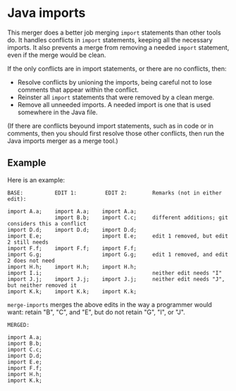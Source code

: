 # Java imports

This merger does a better job merging `import` statements than other tools do.
It handles conflicts in `import` statements, keeping all the necessary imports.
It also prevents a merge from removing a needed `import` statement, even if the
merge would be clean.

If the only conflicts are in import statements, or there are no conflicts, then:
 * Resolve conflicts by unioning the imports, being careful not to
   lose comments that appear within the conflict.
 * Reinster all `import` statements that were removed by a clean
   merge.
 * Remove all unneeded imports.  A needed import is one that is used
   somewhere in the Java file.

(If there are conflicts beyound import statements, such as in code or in
comments, then you should first resolve those other conflicts, then run the Java
imports merger as a merge tool.)

## Example

Here is an example:

```
BASE:          EDIT 1:         EDIT 2:        Remarks (not in either edit):

import A.a;    import A.a;    import A.a;
               import B.b;    import C.c;     different additions; git considers this a conflict
import D.d;    import D.d;    import D.d;
import E.e;                   import E.e;     edit 1 removed, but edit 2 still needs
import F.f;    import F.f;    import F.f;
import G.g;                   import G.g;     edit 1 removed, and edit 2 does not need
import H.h;    import H.h;    import H.h;
import I.i;                                   neither edit needs "I"
import J.j;    import J.j;    import J.j;     neither edit needs "J", but neither removed it
import K.k;    import K.k;    import K.k;
```

`merge-imports` merges the above edits in the way a programmer would want:
retain "B", "C", and "E", but do not retain "G", "I", or "J".

```
MERGED:

import A.a;
import B.b;
import C.c;
import D.d;
import E.e;
import F.f;
import H.h;
import K.k;
```

